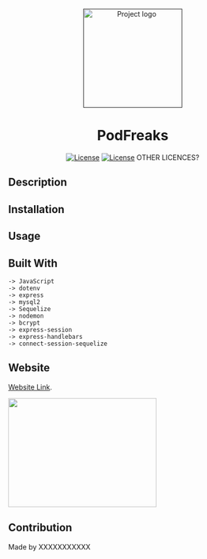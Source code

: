 <p align="center">
  <a href="" rel="noopener">
 <img width=200px height=200px src="" alt="Project logo"></a>
</p>

<h1 align="center">PodFreaks</h1>

<div align="center">

<a href="https://opensource.org/licenses/MIT">![License](https://img.shields.io/badge/License-MIT-green.svg)</a>
<a href="https://opensource.org/licenses/BSD-2-Clause">![License](https://img.shields.io/badge/License-BSD_2_Clause-yellowgreen.svg)</a>
OTHER LICENCES?

</div>

## Description

## Installation

## Usage

## Built With

```
-> JavaScript
-> dotenv
-> express
-> mysql2
-> Sequelize
-> nodemon
-> bcrypt
-> express-session
-> express-handlebars
-> connect-session-sequelize

```

## Website

[Website Link](https://).

<img width=300px height=220px src="" alt=""></a>

## Contribution

Made by XXXXXXXXXXX
